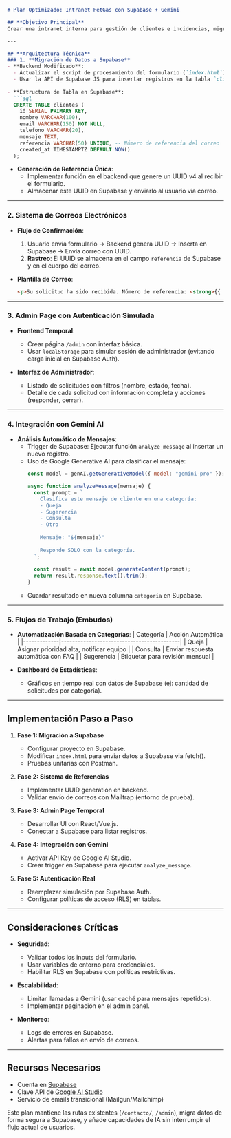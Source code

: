 

```markdown
# Plan Optimizado: Intranet PetGas con Supabase + Gemini

## **Objetivo Principal**
Crear una intranet interna para gestión de clientes e incidencias, migrando datos del formulario existente a Supabase, implementando análisis automático de mensajes con Gemini y manteniendo las rutas actuales.

---

## **Arquitectura Técnica**
### 1. **Migración de Datos a Supabase**
- **Backend Modificado**:
  - Actualizar el script de procesamiento del formulario (`index.html`) para enviar datos a Supabase en lugar de almacenar localmente.
  - Usar la API de Supabase JS para insertar registros en la tabla `clientes`.
  
- **Estructura de Tabla en Supabase**:
  ```sql
  CREATE TABLE clientes (
    id SERIAL PRIMARY KEY,
    nombre VARCHAR(100),
    email VARCHAR(150) NOT NULL,
    telefono VARCHAR(20),
    mensaje TEXT,
    referencia VARCHAR(50) UNIQUE, -- Número de referencia del correo
    created_at TIMESTAMPTZ DEFAULT NOW()
  );
  ```

- **Generación de Referencia Única**:
  - Implementar función en el backend que genere un UUID v4 al recibir el formulario.
  - Almacenar este UUID en Supabase y enviarlo al usuario vía correo.

---

### 2. **Sistema de Correos Electrónicos**
- **Flujo de Confirmación**:
  1. Usuario envía formulario → Backend genera UUID → Inserta en Supabase → Envía correo con UUID.
  2. **Rastreo**: El UUID se almacena en el campo `referencia` de Supabase y en el cuerpo del correo.

- **Plantilla de Correo**:
  ```html
  <p>Su solicitud ha sido recibida. Número de referencia: <strong>{{ uuid }}</strong></p>
  ```

---

### 3. **Admin Page con Autenticación Simulada**
- **Frontend Temporal**:
  - Crear página `/admin` con interfaz básica.
  - Usar `localStorage` para simular sesión de administrador (evitando carga inicial en Supabase Auth).
  
- **Interfaz de Administrador**:
  - Listado de solicitudes con filtros (nombre, estado, fecha).
  - Detalle de cada solicitud con información completa y acciones (responder, cerrar).

---

### 4. **Integración con Gemini AI**
- **Análisis Automático de Mensajes**:
  - Trigger de Supabase: Ejecutar función `analyze_message` al insertar un nuevo registro.
  - Uso de Google Generative AI para clasificar el mensaje:
    ```javascript
    const model = genAI.getGenerativeModel({ model: "gemini-pro" });
    
    async function analyzeMessage(mensaje) {
      const prompt = `
        Clasifica este mensaje de cliente en una categoría:
        - Queja
        - Sugerencia
        - Consulta
        - Otro
        
        Mensaje: "${mensaje}"
        
        Responde SOLO con la categoría.
      `;
      
      const result = await model.generateContent(prompt);
      return result.response.text().trim();
    }
    ```
  - Guardar resultado en nueva columna `categoria` en Supabase.

---

### 5. **Flujos de Trabajo (Embudos)**
- **Automatización Basada en Categorías**:
  | Categoría   | Acción Automática                          |
  |-------------|-------------------------------------------|
  | Queja       | Asignar prioridad alta, notificar equipo  |
  | Consulta    | Enviar respuesta automática con FAQ       |
  | Sugerencia  | Etiquetar para revisión mensual           |

- **Dashboard de Estadísticas**:
  - Gráficos en tiempo real con datos de Supabase (ej: cantidad de solicitudes por categoría).

---

## **Implementación Paso a Paso**
1. **Fase 1: Migración a Supabase**
   - Configurar proyecto en Supabase.
   - Modificar `index.html` para enviar datos a Supabase via fetch().
   - Pruebas unitarias con Postman.

2. **Fase 2: Sistema de Referencias**
   - Implementar UUID generation en backend.
   - Validar envío de correos con Mailtrap (entorno de prueba).

3. **Fase 3: Admin Page Temporal**
   - Desarrollar UI con React/Vue.js.
   - Conectar a Supabase para listar registros.

4. **Fase 4: Integración con Gemini**
   - Activar API Key de Google AI Studio.
   - Crear trigger en Supabase para ejecutar `analyze_message`.

5. **Fase 5: Autenticación Real**
   - Reemplazar simulación por Supabase Auth.
   - Configurar políticas de acceso (RLS) en tablas.

---

## **Consideraciones Críticas**
- **Seguridad**:
  - Validar todos los inputs del formulario.
  - Usar variables de entorno para credenciales.
  - Habilitar RLS en Supabase con políticas restrictivas.
  
- **Escalabilidad**:
  - Limitar llamadas a Gemini (usar caché para mensajes repetidos).
  - Implementar paginación en el admin panel.

- **Monitoreo**:
  - Logs de errores en Supabase.
  - Alertas para fallos en envío de correos.

---

## **Recursos Necesarios**
- Cuenta en [Supabase](https://supabase.com/)
- Clave API de [Google AI Studio](https://makersuite.google.com/)
- Servicio de emails transicional (Mailgun/Mailchimp)

Este plan mantiene las rutas existentes (`/contacto/`, `/admin`), migra datos de forma segura a Supabase, y añade capacidades de IA sin interrumpir el flujo actual de usuarios.
```